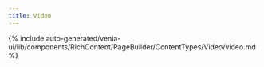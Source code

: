 ```yaml
---
title: Video
---
```


<!--
The reference doc content is generated automatically from the source code.
To update this section, update the doc blocks in the source code
-->

{% include auto-generated/venia-ui/lib/components/RichContent/PageBuilder/ContentTypes/Video/video.md %}
